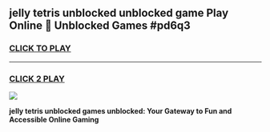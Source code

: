 
## jelly tetris unblocked unblocked game Play Online 👋 Unblocked Games #pd6q3
<h3>
<a href="https://premium.freeplayer.one?title=jelly_tetris_unblocked&ref=21F">CLICK TO PLAY</a></h3>
<hr>

<h3>
<a href="https://premium.freeplayer.one?title=jelly_tetris_unblocked&ref=21F">CLICK 2 PLAY</a>
  
</h3>

<a href="https://premium.freeplayer.one?title=jelly_tetris_unblocked&ref=21F/"><img src="https://clearcache.store/games.png"></a>


**jelly tetris unblocked games unblocked: Your Gateway to Fun and Accessible Online Gaming**

